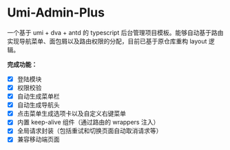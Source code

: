 # Umi-Admin-Plus
一个基于 umi + dva + antd 的 typescript 后台管理项目模板。能够自动基于路由实现导航菜单、面包屑以及路由权限的分配，目前已基于原仓库重构 layout 逻辑。

**完成功能：**

- [x] 登陆模块
- [x] 权限校验
- [x] 自动生成菜单栏
- [x] 自动生成导航头
- [x] 点击菜单生成选项卡以及自定义右键菜单
- [x] 内置 keep-alive 组件（通过路由的 wrappers 注入）
- [x] 全局请求封装（包括重试和切换页面自动取消请求等）
- [x] 兼容移动端页面
